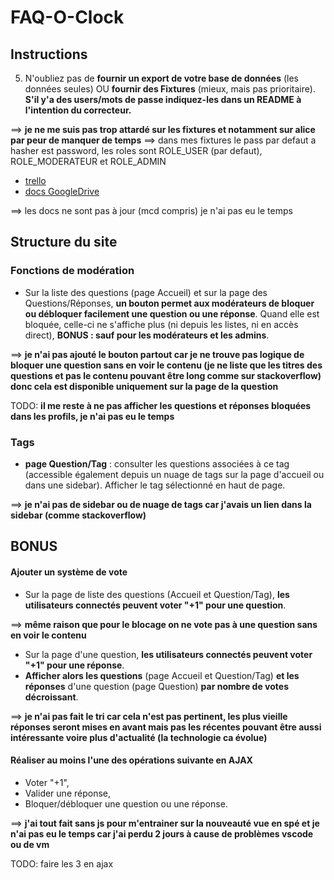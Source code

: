 # FAQ-O-Clock

## Instructions

5. N'oubliez pas de **fournir un export de votre base de données** (les données seules) OU **fournir des Fixtures** (mieux, mais pas prioritaire). **S'il y'a des users/mots de passe indiquez-les dans un README à l'intention du correcteur.**

==> **je ne me suis pas trop attardé sur les fixtures et notamment sur alice par peur de manquer de temps**
==> dans mes fixtures le pass par defaut a hasher est password, les roles sont ROLE_USER (par defaut), ROLE_MODERATEUR et ROLE_ADMIN

- [trello](https://trello.com/b/EgH85MAz/eval-symfo)
- [docs GoogleDrive](https://docs.google.com/spreadsheets/d/1fyOXBYqU4ayFhr-0dm_giotal3Fif9QZeW2ldxRjI_Y/edit#gid=0)

==> les docs ne sont pas à jour (mcd compris) je n'ai pas eu le temps 



## Structure du site

### Fonctions de modération

- Sur la liste des questions (page Accueil) et sur la page des Questions/Réponses, **un bouton permet aux modérateurs de bloquer ou débloquer facilement une question ou une réponse**. Quand elle est bloquée, celle-ci ne s'affiche plus (ni depuis les listes, ni en accès direct), **BONUS : sauf pour les modérateurs et les admins**.

==> **je n'ai pas ajouté le bouton partout car je ne trouve pas logique de bloquer une question sans en voir le contenu (je ne liste que les titres des questions et pas le contenu pouvant être long comme sur stackoverflow) donc cela est disponible uniquement sur la page de la question**

TODO: **il me reste à ne pas afficher les questions et réponses bloquées dans les profils, je n'ai pas eu le temps**

### Tags

- **page Question/Tag** : consulter les questions associées à ce tag (accessible également depuis un nuage de tags sur la page d'accueil ou dans une sidebar). Afficher le tag sélectionné en haut de page.

==> **je n'ai pas de sidebar ou de nuage de tags car j'avais un lien dans la sidebar (comme stackoverflow)**

## BONUS

#### Ajouter un système de vote

- Sur la page de liste des questions (Accueil et Question/Tag), **les utilisateurs connectés peuvent voter "+1" pour une question**.

==> **même raison que pour le blocage on ne vote pas à une question sans en voir le contenu**

- Sur la page d'une question, **les utilisateurs connectés peuvent voter "+1" pour une réponse**.
- **Afficher alors les questions** (page Accueil et Question/Tag) **et les réponses** d'une question (page Question) **par nombre de votes décroissant**.

==> **je n'ai pas fait le tri car cela n'est pas pertinent, les plus vieille réponses seront mises en avant mais pas les récentes pouvant être aussi intéressante voire plus d'actualité (la technologie ca évolue)**

#### Réaliser au moins l'une des opérations suivante en AJAX

- Voter "+1",
- Valider une réponse,
- Bloquer/débloquer une question ou une réponse.

==> **j'ai tout fait sans js pour m'entrainer sur la nouveauté vue en spé et je n'ai pas eu le temps car j'ai perdu 2 jours à cause de problèmes vscode ou de vm**

TODO: faire les 3 en ajax
